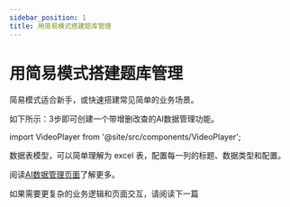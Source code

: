 ```yaml
---
sidebar_position: 1
title: 用简易模式搭建题库管理
---
```


# 用简易模式搭建题库管理

简易模式适合新手，或快速搭建常见简单的业务场景。

如下所示：3步即可创建一个带增删改查的AI数据管理功能。

import VideoPlayer from '@site/src/components/VideoPlayer';

<VideoPlayer relatePath="/docs/tutorial/easy_questions.mp4" />

数据表模型，可以简单理解为 excel 表，配置每一列的标题、数据类型和配置。

阅读[AI数据管理页面](../../devguide/portal-and-page-development/ai-data-management-page)了解更多。

如果需要更复杂的业务逻辑和页面交互，请阅读下一篇